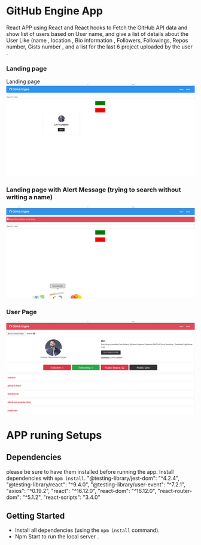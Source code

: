 # GitHub Engine App

React  APP  using React and React hooks to Fetch the GitHub  API data and show list of users based on User name, and give a list of details about the User Like (name , location , Bio information , Followers, Followings, Repos number, Gists number , and a list for the last 6 project uploaded by the user .

### Landing page

Landing page 
!["opening page with Searching box , searching for user by writting the name or by his bio"](https://github.com/LAYTHJABBAR/github-E-React/blob/master/public/docs/Search%20for%20User.png)


### Landing page with Alert Message (trying to search without writing a name)

 
!["Alert message asking the user to write a name on the searching box , when pressing the search button without writting a name"](https://github.com/LAYTHJABBAR/github-E-React/blob/master/public/docs/Alert_main_page.png)

### User Page

!["User Page Showing user information with the last 6 project"](https://github.com/LAYTHJABBAR/github-E-React/blob/master/public/docs/userPage.png)



# APP runing Setups


## Dependencies
please be sure to have them installed before running the app.
Install dependencies with `npm install`.
    "@testing-library/jest-dom": "^4.2.4",
    "@testing-library/react": "^9.4.0",
    "@testing-library/user-event": "^7.2.1",
    "axios": "^0.19.2",
    "react": "^16.12.0",
    "react-dom": "^16.12.0",
    "react-router-dom": "^5.1.2",
    "react-scripts": "3.4.0"


## Getting Started

- Install all dependencies (using the `npm install` command).
- Npm Start to run the local server .



